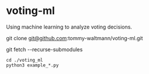 # voting-ml
Using machine learning to analyze voting decisions.

git clone git@github.com:tommy-waltmann/voting-ml.git

git fetch --recurse-submodules

```
cd ./voting_ml
python3 example_*.py
```